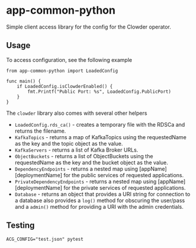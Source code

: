 app-common-python
=================

Simple client access library for the config for the Clowder operator.

Usage
-----

To access configuration, see the following example

```
from app-common-python import LoadedConfig

func main() {
    if LoadedConfig.isClowderEnabled() {
        fmt.Printf("Public Port: %s", LoadedConfig.PublicPort)
    }
}
```

The ``clowder`` library also comes with several other helpers

* ``LoadedConfig.rds_ca()`` - creates a temporary file with the RDSCa and 
  returns the filename.
* ``KafkaTopics`` - returns a map of KafkaTopics using the requestedName
  as the key and the topic object as the value.
* ``KafkaServers`` - returns a list of Kafka Broker URLs.
* ``ObjectBuckets`` - returns a list of ObjectBuckets using the requestedName
  as the key and the bucket object as the value.
* ``DependencyEndpoints`` - returns a nested map using \[appName\]\[deploymentName\] 
  for the public services of requested applications. 
* ``PrivateDependencyEndpoints`` - returns a nested map using \[appName\]\[deploymentName\] 
  for the private services of requested applications.
* ``Database`` - returns an object that provides a URI string for connection to a database
  also provides a ``log()`` method for obscuring the user/pass and a ``admin()`` method for
  providing a URI with the admin credentials.

Testing
-------

`ACG_CONFIG="test.json" pytest`
